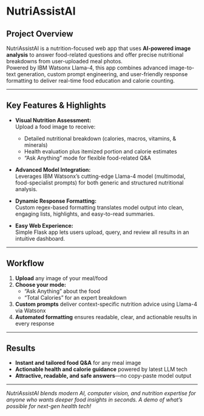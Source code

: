 # NutriAssistAI

## Project Overview

NutriAssistAI is a nutrition-focused web app that uses **AI-powered image analysis** to answer food-related questions and offer precise nutritional breakdowns from user-uploaded meal photos.  
Powered by IBM Watsonx Llama-4, this app combines advanced image-to-text generation, custom prompt engineering, and user-friendly response formatting to deliver real-time food education and calorie counting.

***

## Key Features & Highlights

- **Visual Nutrition Assessment:**  
  Upload a food image to receive:
  - Detailed nutritional breakdown (calories, macros, vitamins, & minerals)
  - Health evaluation plus itemized portion and calorie estimates
  - “Ask Anything” mode for flexible food-related Q&A

- **Advanced Model Integration:**  
  Leverages IBM Watsonx’s cutting-edge Llama-4 model (multimodal, food-specialist prompts) for both generic and structured nutritional analysis.

- **Dynamic Response Formatting:**  
  Custom regex-based formatting translates model output into clean, engaging lists, highlights, and easy-to-read summaries.

- **Easy Web Experience:**  
  Simple Flask app lets users upload, query, and review all results in an intuitive dashboard.

***

## Workflow

1. **Upload** any image of your meal/food
2. **Choose your mode:**
   - “Ask Anything” about the food
   - “Total Calories” for an expert breakdown
3. **Custom prompts** deliver context-specific nutrition advice using Llama-4 via Watsonx
4. **Automated formatting** ensures readable, clear, and actionable results in every response

***

## Results

- **Instant and tailored food Q&A** for any meal image
- **Actionable health and calorie guidance** powered by latest LLM tech
- **Attractive, readable, and safe answers**—no copy-paste model output

***

*NutriAssistAI blends modern AI, computer vision, and nutrition expertise for anyone who wants deeper food insights in seconds. A demo of what’s possible for next-gen health tech!*

